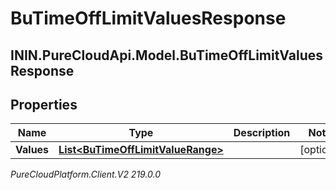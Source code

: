# BuTimeOffLimitValuesResponse

## ININ.PureCloudApi.Model.BuTimeOffLimitValuesResponse

## Properties

|Name | Type | Description | Notes|
|------------ | ------------- | ------------- | -------------|
| **Values** | [**List&lt;BuTimeOffLimitValueRange&gt;**](BuTimeOffLimitValueRange) |  | [optional] |



_PureCloudPlatform.Client.V2 219.0.0_
